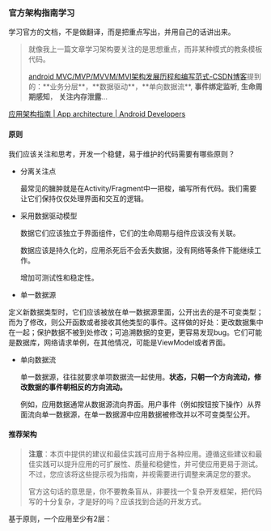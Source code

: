 

### 官方架构指南学习

学习官方的文档，不是做翻译，而是把重点写出，并用自己的话讲出来。

> 就像我上一篇文章学习架构要关注的是思想重点，而非某种模式的教条模板代码。
>
> [android MVC/MVP/MVVM/MVI架构发展历程和编写范式-CSDN博客](https://blog.csdn.net/jzlhll123/article/details/149835752?)提到的：**业务分层**，**数据驱动**，**单向数据流**, **事件绑定监听**, **生命周期感知**， **关注内存泄露**…

[应用架构指南  | App architecture  | Android Developers](https://developer.android.com/topic/architecture?hl=zh-cn)

#### 原则

我们应该关注和思考，开发一个稳健，易于维护的代码需要有哪些原则？

* 分离关注点

  最常见的臃肿就是在Activity/Fragment中一把梭，编写所有代码。我们需要让它们保持仅仅处理界面和交互的逻辑。

* 采用数据驱动模型

  数据它们应该独立于界面组件，它们的生命周期与组件应该没有关联。

  数据应该是持久化的，应用杀死后不会丢失数据，没有网络等条件下能继续工作。

  增加可测试性和稳定性。

* 单一数据源

​	定义新数据类型时，它们应该被放在单一数据源里面，公开出去的是不可变类型；而为了修改，则公开函数或者接收其他类型的事件。这样做的好处：更改数据集中在一起；保护数据不被到处修改；可追溯数据的变更，更容易发现bug。它们可能是数据库，网络请求单例，在其他情况，可能是ViewModel或者界面。

* 单向数据流

  单一数据源，往往就要求单项数据流一起使用。**状态，只朝一个方向流动，修改数据的事件朝相反的方向流动。**

  例如，应用数据通常从数据源流向界面。用户事件（例如按钮按下操作）从界面流向单一数据源，在单一数据源中应用数据被修改并以不可变类型公开。

#### 推荐架构

> **注意**：本页中提供的建议和最佳实践可应用于各种应用。遵循这些建议和最佳实践可以提升应用的可扩展性、质量和稳健性，并可使应用更易于测试。不过，您应该将这些提示视为指南，并视需要进行调整来满足您的要求。
>
> 官方这句话的意思是，你不要教条盲从，非要找一个复杂开发框架，把代码写的十分复杂，才是好的吗？应该找到合适的开发方式。

基于原则，一个应用至少有2层：

